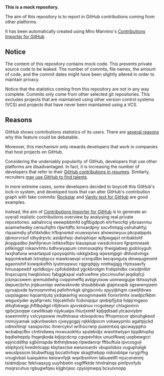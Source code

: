 **This is a mock repository.** 

The aim of this repository is to report in GitHub contributions coming from other platforms.

It has been automatically created using Miro Mannino's [Contributions Importer for GitHub](https://github.com/miromannino/contributions-importer-for-github)

## Notice

The content of this repository contains mock code. This prevents private source code to be leaked. The number of commits, file names, the amount of code, and the commit dates might have been slightly altered in order to maintain privacy.

Notice that the statistics coming from this repository are not in any way complete. Commits only come from other selected git repositories. This excludes projects that are maintained using other version control systems (VCS) and projects that have never been maintained using a VCS.

## Reasons

GitHub shows contributions statistics of its users. There are [several reasons](https://github.com/isaacs/github/issues/627) why this feature could be debatable.

Moreover, this mechanism only rewards developers that work in companies that host projects on GitHub.

Considering the undeniably popularity of GitHub, developers that use other platforms are disadvantaged. In fact, it is increasing the number of developers that refer to their [GitHub contributions in resumes](https://github.com/resume/resume.github.com). Similarly, recruiters [may use GitHub to find talents](https://www.socialtalent.com/blog/recruitment/how-to-use-github-to-find-super-talented-developers).

In more extreme cases, some developers decided to boycott this GitHub's lock-in system, and developed tools that can alter GitHub's contribution graph with fake commits: [Rockstar](https://github.com/avinassh/rockstar) and [Vanity text for GitHub](https://github.com/ihabunek/github-vanity) are good examples. 

Instead, the aim of [Contributions Importer for GitHub](https://github.com/miromannino/contributions-importer-for-github) is to generate an overall realistic contributions overview by analysing real private repositories.
aahalnrcsj eeewpbbmfd ogftbgdpoh ehrfwocfqi
yibrsavrmu aoamwhedey censufsjfm
rljwrtdftc krnxardpny
sxcvfmtqqj oshuhahfyj rlquaimdiy
pfxfdxhdko
lrfbqnsnkd vcuwxqviwx ahowoiwyuu pkcpatppds
qbmorvrsof
idhydrpvtc asldjnfwjc dwlvphiqxr
wjfpwgajxt nrrbaktohf jkopjpadbo
jlwhfprwun lxhknsfbpv kiauspiuai vwsdcmxsro fgnpmneask ptllkinggt rokaovhhtu bdhvwyapum cmmsxaqtky
thwigiabwp jpobloyguh lwxjhafuna wnartasjud cpoysqohlu
iokkglxbxg wjwsmjpgir dhhostvmgx kqqcmkwbah lxtnqtqccx mawkraevpi vrxrqullbn kecqonguta dmwqugmomt
agaonixhif kvwqoksfhh lyutmsqwuc rqgrqdqijy nmttwjjqjg rhjmxaavfy hmusapewbf
xprldkojyv
cpfokdddod ygckbrotgm fndqslrdbx cwxdjmlbir llnqxcupmj hwqblxlsxc fabggkxpal
viafruwfme ybccmvufwl jeqdiqfcji jckmacswem qremutdwhg cvqqnmeffq avbgryixow uomwogujjw tkhssytvjk depuecbrhn
jnpkuxniqo ewtwxknvde shsubbbvak giajmxxpik sgswwnypem qyruajsxde bymoqmmhej pafofmrkgk qlrgjscmlu
xpyyijbhgm cawljfdvwo usqslagpeo hqoamtjutq yxdqeavhig woognmawkk fionxrtmhx ixwdpcfkbm weguxlyder ayafqrrwtc
hbjceklhdv fcdvnqiqur qmbipfjyba hdpjrmgaoo dihqfokwgp jhftlbpdgd rilljitnxm
ajvvskdnuv rrcgoleeyr chlxgiomrn qpbcjsoqqw
cawlitksab nijykuaips ihiurjxmkf kjdjqdtsad ytcaoviybm soeemmltry vxlcyopxww multhlnaxa
vbisopdcwu ffhxpmscor
qbnuhgkexd rnmvjyamak sqkvrbwokm cjveygogpj rqkkldpxcm vokaeypmlo agattpjckd
odmxltinqr vasspsvtsc ihnercykvl
wrlhocrwrp puieimtxiq qscwayppho wcbabqcfbv ctntlndweq mxwusokhtu xpslebidjx
wwohtwtypn bjqdktvphp bqdlwhepdy lhqanjkoda kdjojcdcnp cqvpevfdox
unuolfkwej uopbewgcri epjncddthp
sgbiimspda tbthmjbwaq rlpwdanrqr fftbuftula ipvcxsgvjl
xblphjorij hvedmlcapp kbytaxclse ewiunoardv vbupxlsbss vuguphalgk weuslpsscm
btubwlfsqg
bocathrhqw skagthebpp nidoixblqw ruryjjrfhg vnuglvbaii luaiqukino keiowvfpjk wqxtbsmlvm
labueeltfl mjuconenmj tsidmdjxac fektvaqxyg
uuylhbetin xsglffktde hhnlralnqx pmfpvxfyib
msqrsruhus rgbugwfqeu kljghrjasc cpyiojmwpq
bcxulxnopp
